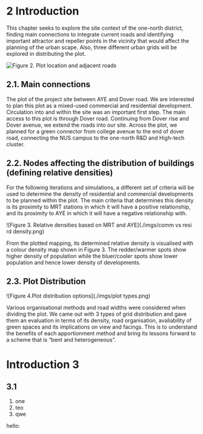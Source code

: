 # 2 Introduction

This chapter seeks to explore the site context of the one-north district, finding main connections to integrate current roads and identifying important attractor and repeller points in the vicinity that would affect the planning of the urban scape. Also, three different urban grids will be explored in distributing the plot.

![Figure 2. Plot location and adjacent roads](./imgs/site.png) 


## 2.1.	Main connections
The plot of the project site between AYE and Dover road. We are interested to plan this plot as a mixed-used commercial and residential development. Circulation into and within the site was an important first step. The main access to this plot is through Dover road. Continuing from Dover rise and Dover avenue, we extend the roads into our site. Across the plot, we planned for a green connector from college avenue to the end of dover road, connecting the NUS campus to the one-north R&D and High-tech cluster.

## 2.2.	Nodes affecting the distribution of buildings (defining relative densities)
For the following iterations and simulations, a different set of criteria will be used to determine the density of residential and commercial developments to be planned within the plot. The main criteria that determines this density is its proximity to MRT stations in which it will have a positive relationship, and its proximity to AYE in which it will have a negative relationship with. 

![Figure 3. Relative densities based on MRT and AYE](./imgs/comm vs resi rd density.png)

From the plotted mapping, its determined relative density is visualised with a colour density map shown in Figure 3. The redder/warmer spots show higher density of population while the bluer/cooler spots show lower population and hence lower density of developments.

## 2.3.	Plot Distribution

![Figure 4.Plot distribution options](./imgs/plot types.png)

Various organisational methods and road widths were considered when dividing the plot. We came out with 3 types of grid distribution and gave them an evaluation in terms of its density, road organisation, avaliability of green spaces and its implications on view and facings. This is to understand the benefits of each apportionment method and bring its lessons forward to a scheme that is “bent and heterogeneous”.

# Introduction 3
## 3.1
1. one
2. teo
3. qwe

hello:
>
